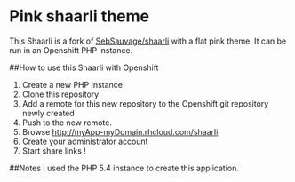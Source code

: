 # Pink shaarli theme

This Shaarli is a fork of [SebSauvage/shaarli](https://github.com/sebsauvage/Shaarli) with a flat pink theme.
It can be run in an Openshift PHP instance.

##How to use this Shaarli with Openshift
1. Create a new PHP Instance
2. Clone this repository
3. Add a remote for this new repository to the Openshift git repository newly created
4. Push to the new remote.
5. Browse http://myApp-myDomain.rhcloud.com/shaarli
6. Create your administrator account
7. Start share links !

##Notes
I used the PHP 5.4 instance to create this application.